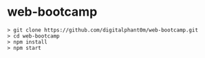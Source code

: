 # web-bootcamp


```
> git clone https://github.com/digitalphant0m/web-bootcamp.git
> cd web-bootcamp
> npm install
> npm start
```
